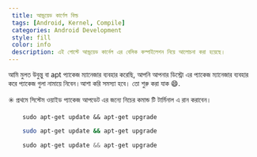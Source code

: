 ```yaml
---
 title: আন্ড্রয়েড কার্ণেল বিল্ড
 tags: [Android, Kernel, Compile]
 categories: Android Development
 style: fill
 color: info
 description: এই পোস্টে আন্ড্রয়েড কার্নেল এর বেসিক কম্পাইলেশন নিয়ে আলোচনা করা হয়েছে।																	বেসিক কম্পাইলেশন নিয়ে 																			আলোচনা করা হয়েছে।
---
```

আমি মুলত উবুন্তু বা apt  প্যাকেজ ম্যানেজার ব্যবহার করেছি, আপনি আপনার ডিস্ট্রো এর প্যাকেজ ম্যানেজার ব্যবহার করে প্যাকেজ গুলা নামায়ে নিবেন।আশা করি সমস্যা হবে। তো শুরু করা যাক :smile:. 

:eight_spoked_asterisk: প্রথমে সিস্টেম ওয়াইড প্যাকেজ আপডেট এর জন্যে নিচের কমান্ড টি টার্মিনাল এ রান করাবেন।


```shell
	sudo apt-get update && apt-get upgrade
```

```bash
	sudo apt-get update && apt-get upgrade
```
```c
	sudo apt-get update && apt-get upgrade
```